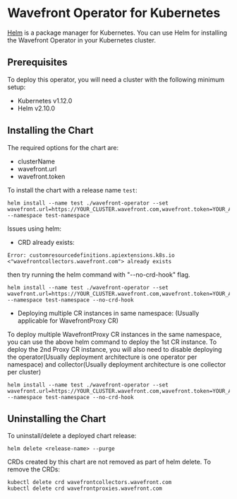 # Wavefront Operator for Kubernetes

[Helm](https://helm.sh/) is a package manager for Kubernetes. You can use Helm
for installing the Wavefront Operator in your Kubernetes cluster.

## Prerequisites

To deploy this operator, you will need a cluster with the following minimum setup:

* Kubernetes v1.12.0
* Helm v2.10.0

## Installing the Chart
The required options for the chart are:
- clusterName
- wavefront.url
- wavefront.token

To install the chart with a release name `test`:

```
helm install --name test ./wavefront-operator --set wavefront.url=https://YOUR_CLUSTER.wavefront.com,wavefront.token=YOUR_API_TOKEN,clusterName=YOUR_CLUSTER_NAME --namespace test-namespace
```

Issues using helm:

- CRD already exists:
```
Error: customresourcedefinitions.apiextensions.k8s.io <"wavefrontcollectors.wavefront.com"> already exists
```

then try running the helm command with "--no-crd-hook" flag.

```
helm install --name test ./wavefront-operator --set wavefront.url=https://YOUR_CLUSTER.wavefront.com,wavefront.token=YOUR_API_TOKEN,clusterName=YOUR_CLUSTER_NAME --namespace test-namespace --no-crd-hook
```

- Deploying multiple CR instances in same namespace: (Usually applicable for WavefrontProxy CR)

To deploy multiple WavefrontProxy CR instances in the same namespace, you can use the above helm command to deploy the 1st CR instance. To deploy the 2nd Proxy CR instance, you will also need to disable deploying the operator(Usually deployment architecture is one operator per namespace) and collector(Usually deployment architecture is one collector per cluster)

```
helm install --name test ./wavefront-operator --set wavefront.url=https://YOUR_CLUSTER.wavefront.com,wavefront.token=YOUR_API_TOKEN,clusterName=YOUR_CLUSTER_NAME,operator.enabled=false,collector.enabled=false,kubeStateMetrics.enabled=false --namespace test-namespace --no-crd-hook
```

## Uninstalling the Chart
To uninstall/delete a deployed chart release:
```
helm delete <release-name> --purge
```

CRDs created by this chart are not removed as part of helm delete. To remove the CRDs:
```
kubectl delete crd wavefrontcollectors.wavefront.com
kubectl delete crd wavefrontproxies.wavefront.com
```

